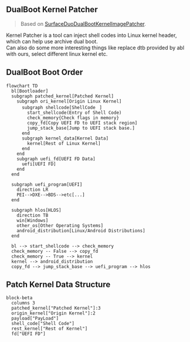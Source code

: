 ## DualBoot Kernel Patcher
> Based on [SurfaceDuoDualBootKernelImagePatcher](https://github.com/WOA-Project/SurfaceDuoDualBootKernelImagePatcher).  

Kernel Patcher is a tool can inject shell codes into Linux kernel header, which can help use archive dual boot.  
Can also do some more interesting things like replace dtb provided by abl with ours, select different linux kernel etc.

## DualBoot Boot Order
```mermaid
flowchart TD
  bl[Bootloader]
  subgraph patched_kernel[Patched Kernel]
    subgraph ori_kernel[Origin Linux Kernel]
      subgraph shellcode[ShellCodeᅟᅠ]
        start_shellcode(Entry of Shell Code)
        check_memory{Check flags in memory}
        copy_fd[Copy UEFI FD to UEFI stack region]
        jump_stack_base[Jump to UEFI stack base.]
      end
      subgraph kernel_data[Kernel Data]
        kernel[Rest of Linux Kernel]
      end
    end
    subgraph uefi_fd[UEFI FD Data]
      uefi[UEFI FD]
    end
  end
  
  subgraph uefi_program[UEFI]
    direction LR
    PEI-->DXE-->BDS-->etc[...]
  end
  
  subgraph hlos[HLOS]
    direction TB
    win[Windows]
    other_os[Other Operating Systems]
    android_distribution[Linux/Android Distributions]
  end

  bl --> start_shellcode --> check_memory
  check_memory -- False --> copy_fd
  check_memory -- True --> kernel
  kernel --> android_distribution
  copy_fd --> jump_stack_base --> uefi_program --> hlos
```

## Patch Kernel Data Structure
```mermaid
block-beta
  columns 3
  patched_kernel["Patched Kernel"]:3
  origin_kernel["Origin Kernel"]:2
  payload["PayLoad"]
  shell_code["Shell Code"]
  rest_kernel["Rest of Kernel"]
  fd["UEFI FD"]
```